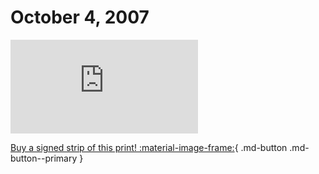 # October 4, 2007

![](https://www.achewood.com/comic.php?date=10042007)

[Buy a signed strip of this print! :material-image-frame:](https://achewood-holiday-pop-up.myshopify.com/products/strip#10042007){ .md-button .md-button--primary }
